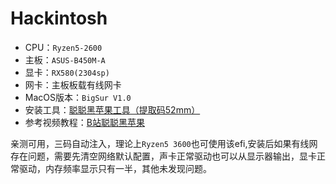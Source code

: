 # Hackintosh
+ CPU：`Ryzen5-2600`
+ 主板：`ASUS-B450M-A`
+ 显卡：`RX580(2304sp)`
+ 网卡：主板板载有线网卡
+ MacOS版本：`BigSur V1.0`
+ 安装工具：[聪聪黑苹果工具（提取码52mm）](https://pan.baidu.com/s/15JlpQFVF0tl7eHDw5VcJeg "百度网盘链接")
+ 参考视频教程：[B站聪聪黑苹果](https://space.bilibili.com/383999255?spm_id_from=333.788.b_765f7570696e666f.2 "聪聪B站主页")

亲测可用，三码自动注入，理论上`Ryzen5 3600`也可使用该efi,安装后如果有线网存在问题，需要先清空网络默认配置，声卡正常驱动也可以从显示器输出，显卡正常驱动，内存频率显示只有一半，其他未发现问题。


